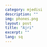 ```yaml
---
category: mjedisi
description: ""
img: phones.png
layout: post
title: "Ajri"
excerpt: ""
lang: sq
---
```

